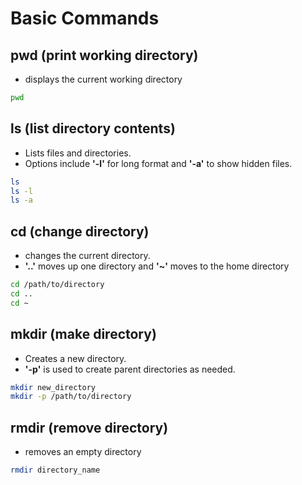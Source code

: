 # Basic Commands

## pwd (print working directory)

- displays the current working directory

```bash
pwd
```

## ls (list directory contents)

- Lists files and directories.
- Options include **'-l'** for long format and **'-a'** to show hidden files.

```bash
ls
ls -l
ls -a
```

## cd (change directory)

- changes the current directory.
- **'..'** moves up one directory and **'~'** moves to the home directory

```bash
cd /path/to/directory
cd ..
cd ~
```

## mkdir (make directory)

- Creates a new directory.
- **'-p'** is used to create parent directories as needed.

```bash
mkdir new_directory
mkdir -p /path/to/directory
```

## rmdir (remove directory)

- removes an empty directory

```bash
rmdir directory_name
```

